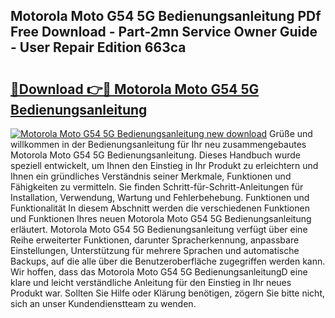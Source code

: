## Motorola Moto G54 5G Bedienungsanleitung PDf Free Download - Part-2mn Service Owner Guide - User Repair Edition 663ca

# <h2><a href="http://df685y.blite.top/?on=Motorola+Moto+G54+5G+Bedienungsanleitung">🔗Download 👉🔴 Motorola Moto G54 5G Bedienungsanleitung</a></h2>

[![Motorola Moto G54 5G Bedienungsanleitung new download](https://i.imgur.com/lujVjoI.png)](http://df685y.blite.top/?on=Motorola+Moto+G54+5G+Bedienungsanleitung)
Grüße und willkommen in der Bedienungsanleitung für Ihr neu zusammengebautes Motorola Moto G54 5G Bedienungsanleitung. Dieses Handbuch wurde speziell entwickelt, um Ihnen den Einstieg in Ihr Produkt zu erleichtern und Ihnen ein gründliches Verständnis seiner Merkmale, Funktionen und Fähigkeiten zu vermitteln. Sie finden Schritt-für-Schritt-Anleitungen für Installation, Verwendung, Wartung und Fehlerbehebung. Funktionen und Funktionalität In diesem Abschnitt werden die verschiedenen Funktionen und Funktionen Ihres neuen Motorola Moto G54 5G Bedienungsanleitung erläutert. Motorola Moto G54 5G Bedienungsanleitung verfügt über eine Reihe erweiterter Funktionen, darunter Spracherkennung, anpassbare Einstellungen, Unterstützung für mehrere Sprachen und automatische Backups, auf die alle über die Benutzeroberfläche zugegriffen werden kann. Wir hoffen, dass das Motorola Moto G54 5G BedienungsanleitungD eine klare und leicht verständliche Anleitung für den Einstieg in Ihr neues Produkt war. Sollten Sie Hilfe oder Klärung benötigen, zögern Sie bitte nicht, sich an unser Kundendienstteam zu wenden.
